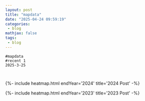 ```yaml
---
layout: post
title: "mapdata"
date: "2025-04-24 09:59:19"
categories: 
 - blog 
mathjax: false 
tags:
 - blog
---
```


 

```
#mapdata
#recent 1
2025-3-25



```

{%- include heatmap.html  endYear='2024' title='2024 Post' -%} 

{%- include heatmap.html  endYear='2023' title='2023 Post' -%} 